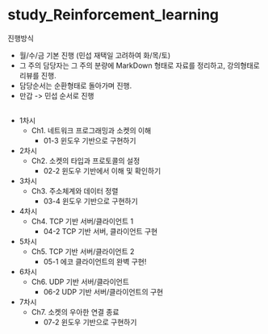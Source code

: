 # study_Reinforcement_learning


진행방식
- 월/수/금 기본 진행 (민섭 재택일 고려하여 화/목/토)
- 그 주의 담당자는 그 주의 분량에 MarkDown 형태로 자료를 정리하고, 강의형태로 리뷰를 진행.
- 담당순서는 순환형태로 돌아가며 진행.
- 만갑 -> 민섭 순서로 진행


## 

- 1차시
  - Ch1. 네트워크 프로그래밍과 소켓의 이해
    - 01-3 윈도우 기반으로 구현하기
- 2차시
  - Ch2. 소켓의 타입과 프로토콜의 설정
    - 02-2 윈도우 기반에서 이해 및 확인하기
- 3차시
  - Ch3. 주소체계와 데이터 정렬
    - 03-4 윈도우 기반으로 구현하기
- 4차시
  - Ch4. TCP 기반 서버/클라이언트 1
    - 04-2 TCP 기반 서버, 클라이언트 구현
- 5차시
  - Ch5. TCP 기반 서버/클라이언트 2
    - 05-1 에코 클라이언트의 완벽 구현!
- 6차시
  - Ch6. UDP 기반 서버/클라이언트
    - 06-2 UDP 기반 서버/클라이언트의 구현
- 7차시
  - Ch7. 소켓의 우아한 연결 종료
    - 07-2 윈도우 기반으로 구현하기
